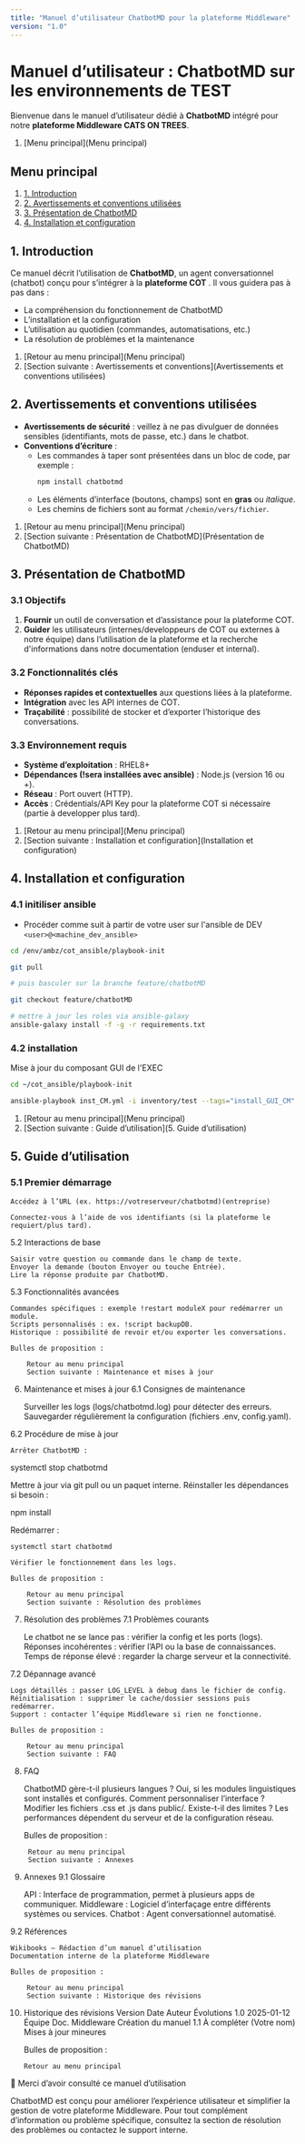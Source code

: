 ```yaml
---
title: "Manuel d’utilisateur ChatbotMD pour la plateforme Middleware"
version: "1.0"
---
```


# Manuel d’utilisateur : ChatbotMD sur les environnements de TEST

Bienvenue dans le manuel d’utilisateur dédié à **ChatbotMD** intégré pour notre **plateforme Middleware CATS ON TREES**.  

1. [Menu principal](Menu principal)


## Menu principal

1. [1. Introduction](#1-introductionIntroduction)  
2. [2. Avertissements et conventions utilisées](#2-avertissements-et-conventions-utilisées)  
3. [3. Présentation de ChatbotMD](#3-présentation-de-chatbotmd)  
4. [4. Installation et configuration](#4-installation-et-configuration) 




## 1. Introduction

Ce manuel décrit l’utilisation de **ChatbotMD**, un agent conversationnel (chatbot) conçu pour s’intégrer à la **plateforme COT** . Il vous guidera pas à pas dans :

- La compréhension du fonctionnement de ChatbotMD  
- L’installation et la configuration  
- L’utilisation au quotidien (commandes, automatisations, etc.)  
- La résolution de problèmes et la maintenance

1. [Retour au menu principal](Menu principal)  
2. [Section suivante : Avertissements et conventions](Avertissements et conventions utilisées)  



## 2. Avertissements et conventions utilisées

- **Avertissements de sécurité** : veillez à ne pas divulguer de données sensibles (identifiants, mots de passe, etc.) dans le chatbot.  
- **Conventions d’écriture** :  
  - Les commandes à taper sont présentées dans un bloc de code, par exemple :  
    ```bash
    npm install chatbotmd
    ```
  - Les éléments d’interface (boutons, champs) sont en **gras** ou *italique*.
  - Les chemins de fichiers sont au format `/chemin/vers/fichier`.


1. [Retour au menu principal](Menu principal)  
2. [Section suivante : Présentation de ChatbotMD](Présentation de ChatbotMD)  


## 3. Présentation de ChatbotMD

### 3.1 Objectifs

1. **Fournir** un outil de conversation et d’assistance pour la plateforme COT.  
3. **Guider** les utilisateurs (internes/developpeurs de COT ou externes à notre équipe) dans l’utilisation de la plateforme et la recherche d'informations dans notre documentation (enduser et internal).

### 3.2 Fonctionnalités clés

- **Réponses rapides et contextuelles** aux questions liées à la plateforme.  
- **Intégration** avec les API internes de COT.  
- **Traçabilité** : possibilité de stocker et d’exporter l’historique des conversations.

### 3.3 Environnement requis

- **Système d’exploitation** : RHEL8+  
- **Dépendances (!sera installées avec ansible)** : Node.js (version 16 ou +).  
- **Réseau** : Port ouvert (HTTP).  
- **Accès** : Crédentials/API Key pour la plateforme COT si nécessaire (partie à developper plus tard).

1. [Retour au menu principal](Menu principal)  
2. [Section suivante : Installation et configuration](Installation et configuration)  

## 4. Installation et configuration

### 4.1 initiliser ansible

- Procéder comme suit à partir de votre user sur l'ansible de DEV `<user>@<machine_dev_ansible>`

```sh
cd /env/ambz/cot_ansible/playbook-init

git pull

# puis basculer sur la branche feature/chatbotMD

git checkout feature/chatbotMD

# mettre à jour les roles via ansible-galaxy
ansible-galaxy install -f -g -r requirements.txt
```

### 4.2 installation

Mise à jour du composant GUI de l'EXEC

```sh
cd ~/cot_ansible/playbook-init

ansible-playbook inst_CM.yml -i inventory/test --tags="install_GUI_CM"
```

1. [Retour au menu principal](Menu principal)  
2. [Section suivante :  Guide d’utilisation](5. Guide d’utilisation)  


## 5. Guide d’utilisation
### 5.1 Premier démarrage

    Accédez à l’URL (ex. https://votreserveur/chatbotmd)(entreprise)
    
    Connectez-vous à l’aide de vos identifiants (si la plateforme le requiert/plus tard).

5.2 Interactions de base

    Saisir votre question ou commande dans le champ de texte.
    Envoyer la demande (bouton Envoyer ou touche Entrée).
    Lire la réponse produite par ChatbotMD.

5.3 Fonctionnalités avancées

    Commandes spécifiques : exemple !restart moduleX pour redémarrer un module.
    Scripts personnalisés : ex. !script backupDB.
    Historique : possibilité de revoir et/ou exporter les conversations.

    Bulles de proposition :

        Retour au menu principal
        Section suivante : Maintenance et mises à jour

6. Maintenance et mises à jour
6.1 Consignes de maintenance

    Surveiller les logs (logs/chatbotmd.log) pour détecter des erreurs.
    Sauvegarder régulièrement la configuration (fichiers .env, config.yaml).

6.2 Procédure de mise à jour

    Arrêter ChatbotMD :

systemctl stop chatbotmd

Mettre à jour via git pull ou un paquet interne.
Réinstaller les dépendances si besoin :

npm install

Redémarrer :

    systemctl start chatbotmd

    Vérifier le fonctionnement dans les logs.

    Bulles de proposition :

        Retour au menu principal
        Section suivante : Résolution des problèmes

7. Résolution des problèmes
7.1 Problèmes courants

    Le chatbot ne se lance pas : vérifier la config et les ports (logs).
    Réponses incohérentes : vérifier l’API ou la base de connaissances.
    Temps de réponse élevé : regarder la charge serveur et la connectivité.

7.2 Dépannage avancé

    Logs détaillés : passer LOG_LEVEL à debug dans le fichier de config.
    Réinitialisation : supprimer le cache/dossier sessions puis redémarrer.
    Support : contacter l’équipe Middleware si rien ne fonctionne.

    Bulles de proposition :

        Retour au menu principal
        Section suivante : FAQ

8. FAQ

    ChatbotMD gère-t-il plusieurs langues ?
    Oui, si les modules linguistiques sont installés et configurés.
    Comment personnaliser l’interface ?
    Modifier les fichiers .css et .js dans public/.
    Existe-t-il des limites ?
    Les performances dépendent du serveur et de la configuration réseau.

    Bulles de proposition :

        Retour au menu principal
        Section suivante : Annexes

9. Annexes
9.1 Glossaire

    API : Interface de programmation, permet à plusieurs apps de communiquer.
    Middleware : Logiciel d’interfaçage entre différents systèmes ou services.
    Chatbot : Agent conversationnel automatisé.

9.2 Références

    Wikibooks – Rédaction d’un manuel d’utilisation
    Documentation interne de la plateforme Middleware

    Bulles de proposition :

        Retour au menu principal
        Section suivante : Historique des révisions

10. Historique des révisions
Version	Date	Auteur	Évolutions
1.0	2025-01-12	Équipe Doc. Middleware	Création du manuel
1.1	À compléter	(Votre nom)	Mises à jour mineures

    Bulles de proposition :

        Retour au menu principal

:star2: Merci d’avoir consulté ce manuel d’utilisation

ChatbotMD est conçu pour améliorer l’expérience utilisateur et simplifier la gestion de votre plateforme Middleware.
Pour tout complément d’information ou problème spécifique, consultez la section de résolution des problèmes ou contactez le support interne.








